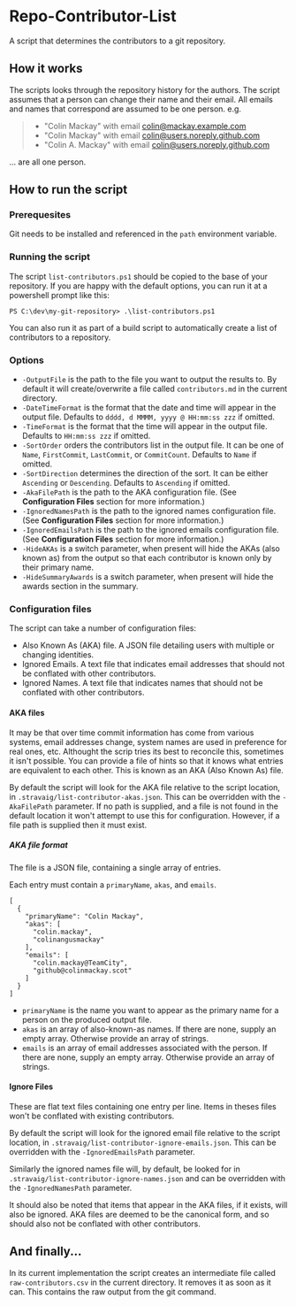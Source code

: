 # Repo-Contributor-List
A script that determines the contributors to a git repository.

## How it works
The scripts looks through the repository history for the authors. The script assumes that a person can change their name and their email. All emails and names that correspond are assumed to be one person. e.g. 
> * "Colin Mackay" with email colin@mackay.example.com
> * "Colin Mackay" with email colin@users.noreply.github.com
> * "Colin A. Mackay" with email colin@users.noreply.github.com

... are all one person.

## How to run the script

### Prerequesites

Git needs to be installed and referenced in the `path` environment variable.

### Running the script

The script `list-contributors.ps1` should be copied to the base of your repository. If you are happy with the default options, you can run it at a powershell prompt like this:

```
PS C:\dev\my-git-repository> .\list-contributors.ps1
```

You can also run it as part of a build script to automatically create a list of contributors to a repository.

### Options

* `-OutputFile` is the path to the file you want to output the results to. By default it will create/overwrite a file called `contributors.md` in the current directory.
* `-DateTimeFormat` is the format that the date and time will appear in the output file. Defaults to `dddd, d MMMM, yyyy @ HH:mm:ss zzz` if omitted.
* `-TimeFormat` is the format that the time will appear in the output file. Defaults to `HH:mm:ss zzz` if omitted.
* `-SortOrder` orders the contributors list in the output file. It can be one of `Name`, `FirstCommit`, `LastCommit`, or `CommitCount`. Defaults to `Name` if omitted.
* `-SortDirection` determines the direction of the sort. It can be either `Ascending` or `Descending`. Defaults to `Ascending` if omitted.
* `-AkaFilePath` is the path to the AKA configuration file. (See **Configuration Files** section for more information.)
* `-IgnoredNamesPath` is the path to the ignored names configuration file. (See **Configuration Files** section for more information.)
* `-IgnoredEmailsPath` is the path to the ignored emails configuration file. (See **Configuration Files** section for more information.)
* `-HideAKAs` is a switch parameter, when present will hide the AKAs (also known as) from the output so that each contributor is known only by their primary name.
* `-HideSummaryAwards` is a switch parameter, when present will hide the awards section in the summary.

### Configuration files

The script can take a number of configuration files:

* Also Known As (AKA) file. A JSON file detailing users with multiple or changing identities.
* Ignored Emails. A text file that indicates email addresses that should not be conflated with other contributors.
* Ignored Names. A text file that indicates names that should not be conflated with other contributors.

#### AKA files

It may be that over time commit information has come from various systems, email addresses change, system names are used in preference for real ones, etc. Althought the scrip tries its best to reconcile this, sometimes it isn't possible. You can provide a file of hints so that it knows what entries are equivalent to each other. This is known as an AKA (Also Known As) file. 

By default the script will look for the AKA file relative to the script location, in `.stravaig/list-contributor-akas.json`. This can be overridden with the `-AkaFilePath` parameter. If no path is supplied, and a file is not found in the default location it won't attempt to use this for configuration. However, if a file path is supplied then it must exist.

##### AKA file format

The file is a JSON file, containing a single array of entries.

Each entry must contain a `primaryName`, `akas`, and `emails`.
```
[
  {
    "primaryName": "Colin Mackay",
    "akas": [
      "colin.mackay",
      "colinangusmackay"
    ],
    "emails": [
      "colin.mackay@TeamCity",
      "github@colinmackay.scot"
    ]
  }
]
```

* `primaryName` is the name you want to appear as the primary name for a person on the produced output file.
* `akas` is an array of also-known-as names. If there are none, supply an empty array. Otherwise provide an array of strings.
* `emails` is an array of email addresses associated with the person. If there are none, supply an empty array. Otherwise provide an array of strings.

#### Ignore Files

These are flat text files containing one entry per line. Items in theses files won't be conflated with existing contributors.

By default the script will look for the ignored email file relative to the script location, in `.stravaig/list-contributor-ignore-emails.json`. This can be overridden with the `-IgnoredEmailsPath` parameter. 

Similarly the ignored names file will, by default, be looked for in `.stravaig/list-contributor-ignore-names.json` and can be overridden with the `-IgnoredNamesPath` parameter.

It should also be noted that items that appear in the AKA files, if it exists, will also be ignored. AKA files are deemed to be the canonical form, and so should also not be conflated with other contributors.

## And finally...

In its current implementation the script creates an intermediate file called `raw-contributors.csv` in the current directory. It removes it as soon as it can. This contains the raw output from the git command.
